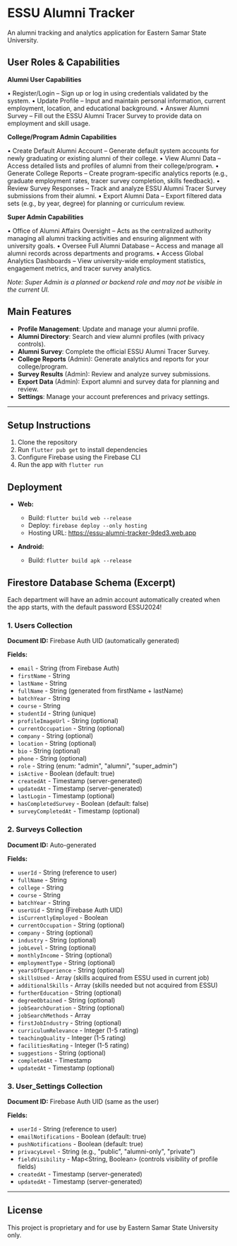 # ESSU Alumni Tracker

An alumni tracking and analytics application for Eastern Samar State University.

## User Roles & Capabilities

**Alumni User Capabilities**

• Register/Login – Sign up or log in using credentials validated by the system.
• Update Profile – Input and maintain personal information, current employment, location, and educational background.
• Answer Alumni Survey – Fill out the ESSU Alumni Tracer Survey to provide data on employment and skill usage.

**College/Program Admin Capabilities**

• Create Default Alumni Account – Generate default system accounts for newly graduating or existing alumni of their college.
• View Alumni Data – Access detailed lists and profiles of alumni from their college/program.
• Generate College Reports – Create program-specific analytics reports (e.g., graduate employment rates, tracer survey completion, skills feedback).
• Review Survey Responses – Track and analyze ESSU Alumni Tracer Survey submissions from their alumni.
• Export Alumni Data – Export filtered data sets (e.g., by year, degree) for planning or curriculum review.

**Super Admin Capabilities**

• Office of Alumni Affairs Oversight – Acts as the centralized authority managing all alumni tracking activities and ensuring alignment with university goals.
• Oversee Full Alumni Database – Access and manage all alumni records across departments and programs.
• Access Global Analytics Dashboards – View university-wide employment statistics, engagement metrics, and tracer survey analytics.

*Note: Super Admin is a planned or backend role and may not be visible in the current UI.*

## Main Features
- **Profile Management**: Update and manage your alumni profile.
- **Alumni Directory**: Search and view alumni profiles (with privacy controls).
- **Alumni Survey**: Complete the official ESSU Alumni Tracer Survey.
- **College Reports** (Admin): Generate analytics and reports for your college/program.
- **Survey Results** (Admin): Review and analyze survey submissions.
- **Export Data** (Admin): Export alumni and survey data for planning and review.
- **Settings**: Manage your account preferences and privacy settings.

---

## Setup Instructions

1. Clone the repository
2. Run `flutter pub get` to install dependencies
3. Configure Firebase using the Firebase CLI
4. Run the app with `flutter run`

## Deployment

- **Web:**
  - Build: `flutter build web --release`
  - Deploy: `firebase deploy --only hosting`
  - Hosting URL: https://essu-alumni-tracker-9ded3.web.app

- **Android:**
  - Build: `flutter build apk --release`

## Firestore Database Schema (Excerpt)

Each department will have an admin account automatically created when the app starts, with the default password ESSU2024!

### 1. Users Collection
**Document ID:** Firebase Auth UID (automatically generated)

**Fields:**
- `email` - String (from Firebase Auth)
- `firstName` - String
- `lastName` - String
- `fullName` - String (generated from firstName + lastName)
- `batchYear` - String
- `course` - String
- `studentId` - String (unique)
- `profileImageUrl` - String (optional)
- `currentOccupation` - String (optional)
- `company` - String (optional)
- `location` - String (optional)
- `bio` - String (optional)
- `phone` - String (optional)
- `role` - String (enum: "admin", "alumni", "super_admin")
- `isActive` - Boolean (default: true)
- `createdAt` - Timestamp (server-generated)
- `updatedAt` - Timestamp (server-generated)
- `lastLogin` - Timestamp (optional)
- `hasCompletedSurvey` - Boolean (default: false)
- `surveyCompletedAt` - Timestamp (optional)

### 2. Surveys Collection
**Document ID:** Auto-generated

**Fields:**
- `userId` - String (reference to user)
- `fullName` - String
- `college` - String
- `course` - String
- `batchYear` - String
- `userUid` - String (Firebase Auth UID)
- `isCurrentlyEmployed` - Boolean
- `currentOccupation` - String (optional)
- `company` - String (optional)
- `industry` - String (optional)
- `jobLevel` - String (optional)
- `monthlyIncome` - String (optional)
- `employmentType` - String (optional)
- `yearsOfExperience` - String (optional)
- `skillsUsed` - Array<String> (skills acquired from ESSU used in current job)
- `additionalSkills` - Array<String> (skills needed but not acquired from ESSU)
- `furtherEducation` - String (optional)
- `degreeObtained` - String (optional)
- `jobSearchDuration` - String (optional)
- `jobSearchMethods` - Array<String>
- `firstJobIndustry` - String (optional)
- `curriculumRelevance` - Integer (1-5 rating)
- `teachingQuality` - Integer (1-5 rating)
- `facilitiesRating` - Integer (1-5 rating)
- `suggestions` - String (optional)
- `completedAt` - Timestamp
- `updatedAt` - Timestamp (optional)

### 3. User_Settings Collection
**Document ID:** Firebase Auth UID (same as the user)

**Fields:**
- `userId` - String (reference to user)
- `emailNotifications` - Boolean (default: true)
- `pushNotifications` - Boolean (default: true)
- `privacyLevel` - String (e.g., "public", "alumni-only", "private")
- `fieldVisibility` - Map<String, Boolean> (controls visibility of profile fields)
- `createdAt` - Timestamp (server-generated)
- `updatedAt` - Timestamp (server-generated)

---

## License

This project is proprietary and for use by Eastern Samar State University only.
